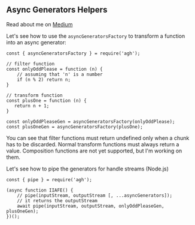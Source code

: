 ## Async Generators Helpers

Read about me on [Medium](https://medium.com/@andreasimonecosta/goodbye-transform-streams-long-live-es9-async-generators-86e60284fb80)


Let's see how to use the `asyncGeneratorsFactory` to transform a function into an async generator:
```
const { asyncGeneratorsFactory } = require('agh');

// filter function
const onlyOddPlease = function (n) {
    // assuming that 'n' is a number
    if (n % 2) return n;
}

// transform function
const plusOne = function (n) {
   return n + 1;
}

const onlyOddPleaseGen = asyncGeneratorsFactory(onlyOddPlease);
const plusOneGen = asyncGeneratorsFactory(plusOne);
```
You can see that filter functions must return undefined only when a chunk has to be discarded. Normal transform functions must always return a value. Composition functions are not yet supported, but I'm working on them.



Let's see how to pipe the generators for handle streams (Node.js)
```
const { pipe } = require('agh');

(async function IIAFE() {
    // pipe(inputStream, outputStream [, ...asyncGenerators]);
    // it returns the outputStream
    await pipe(inputStream, outputStream, onlyOddPleaseGen, plusOneGen);
})();
```
